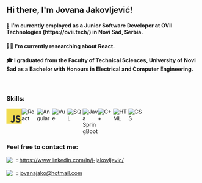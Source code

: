 ## Hi there, I'm Jovana Jakovljević!

<h4>💼 I’m currently employed as a Junior Software Developer at OVII Technologies (https://ovii.tech/) in Novi Sad, Serbia.</h4>
<h4>👩‍💻 I'm currently researching about React. </h4>
<h4>🎓 I graduated from the Faculty of Technical Sciences, University of Novi Sad as a Bachelor with Honours in Electrical and Computer Engineering.</h4>
<br/>

### Skills:
 <img align="left" alt="JavaScript" width="40px" src="https://raw.githubusercontent.com/github/explore/80688e429a7d4ef2fca1e82350fe8e3517d3494d/topics/javascript/javascript.png" />
  <img align="left" alt="React" width="40px" src="http://ibthemespro.com/docs/beny/img/side-nav/cmm4.png" />
  <img align="left" alt="Angular" width="40px" src="https://upload.wikimedia.org/wikipedia/commons/thumb/c/cf/Angular_full_color_logo.svg/2048px-Angular_full_color_logo.svg.png" />
  <img align="left" alt="Vue" width="40px" src="https://upload.wikimedia.org/wikipedia/commons/thumb/9/95/Vue.js_Logo_2.svg/2367px-Vue.js_Logo_2.svg.png" />
  <img align="left" alt="SQL" width="40px" src="https://thumbs.dreamstime.com/b/sql-database-icon-logo-design-ui-ux-app-orange-inscription-shadow-96841969.jpg" />
   <img align="left" alt="Java SpringBoot" width="40px" src="https://i.pinimg.com/originals/f1/ea/a7/f1eaa7278f64e27128e062a3de918265.png" />
  <img align="left" alt="C++" width="40px" src="https://upload.wikimedia.org/wikipedia/commons/thumb/1/18/ISO_C%2B%2B_Logo.svg/1200px-ISO_C%2B%2B_Logo.svg.png" />
  <img align="left" alt="HTML" width="40px" src="https://w7.pngwing.com/pngs/390/229/png-transparent-logo-html5-brand-design-text-logo-number.png" />
  <img align="left" alt="CSS" width="40px" src="https://i.pinimg.com/originals/52/2e/6b/522e6bc1a11d1726a35f81cbd979395f.jpg" />
<br/>
<br/>
<br/>
<br/>

### Feel free to contact me:
<img align="left"  width="26px" src="https://upload.wikimedia.org/wikipedia/commons/c/ca/LinkedIn_logo_initials.png" />: https://www.linkedin.com/in/j-jakovljevic/
<br><br>
<img align="left"  width="26px" src="https://i.pinimg.com/originals/1b/22/fd/1b22fd858e93265a3a2fa2060cfc1219.jpg" />: jovanajako@hotmail.com


